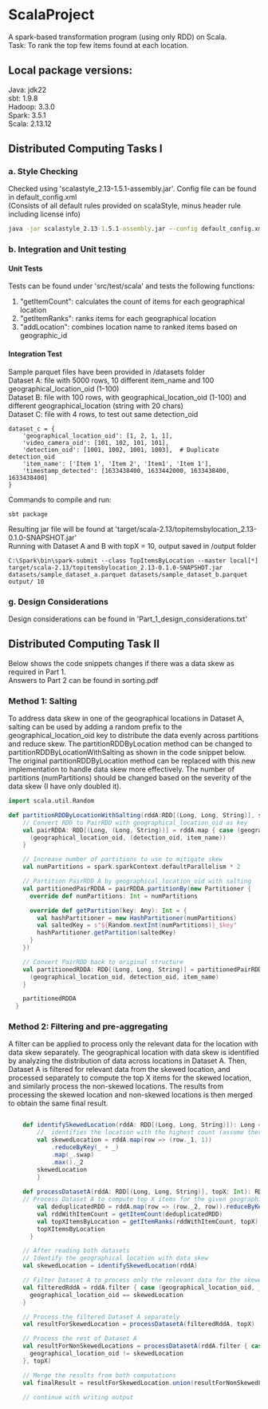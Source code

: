 # ScalaProject

A spark-based transformation program (using only RDD) on Scala.  
Task: To rank the top few items found at each location. 

## Local package versions:
Java: jdk22  
sbt: 1.9.8  
Hadoop: 3.3.0  
Spark: 3.5.1  
Scala: 2.13.12  

## Distributed Computing Tasks I
### a. Style Checking 
Checked using 'scalastyle_2.13-1.5.1-assembly.jar'. Config file can be found in default_config.xml  
(Consists of all default rules provided on scalaStyle, minus header rule including license info)
``` cmd
java -jar scalastyle_2.13-1.5.1-assembly.jar --config default_config.xml src/main/scala
```
### b. Integration and Unit testing
#### Unit Tests
Tests can be found under 'src/test/scala' and tests the following functions:
1. "getItemCount": calculates the count of items for each geographical location
2. "getItemRanks": ranks items for each geographical location
3. "addLocation": combines location name to ranked items based on geographic_id

#### Integration Test
Sample parquet files have been provided in /datasets folder  
Dataset A: file with 5000 rows, 10 different item_name and 100 geographical_location_oid (1-100)  
Dataset B: file with 100 rows, with geographical_location_oid (1-100) and different geographical_location (string with 20 chars)  
Dataset C: file with 4 rows, to test out same detection_oid  

``` 
dataset_c = {
    'geographical_location_oid': [1, 2, 1, 1],
    'video_camera_oid': [101, 102, 101, 101],
    'detection_oid': [1001, 1002, 1001, 1003],  # Duplicate detection_oid
    'item_name': ['Item 1', 'Item 2', 'Item1', 'Item 1'],
    'timestamp_detected': [1633438400, 1633442000, 1633438400, 1633438400]
}
```  

Commands to compile and run:

```
sbt package
```
Resulting jar file will be found at 'target/scala-2.13/topitemsbylocation_2.13-0.1.0-SNAPSHOT.jar'  
Running with Dataset A and B with topX = 10, output saved in /output folder
```
C:\Spark\bin\spark-submit --class TopItemsByLocation --master local[*] target/scala-2.13/topitemsbylocation_2.13-0.1.0-SNAPSHOT.jar datasets/sample_dataset_a.parquet datasets/sample_dataset_b.parquet output/ 10
```

### g. Design Considerations

Design considerations can be found in 'Part_1_design_considerations.txt'

## Distributed Computing Task II 

Below shows the code snippets changes if there was a data skew as required in Part 1.  
Answers to Part 2 can be found in sorting.pdf
### Method 1: Salting
To address data skew in one of the geographical locations in Dataset A, salting can be used by adding a random prefix to the geographical_location_oid key to distribute the data evenly across partitions and reduce skew. The partitionRDDByLocation method can be changed to partitionRDDByLocationWithSalting as shown in the code snippet below. The original partitionRDDByLocation method can be replaced with this new implementation to handle data skew more effectively. The number of partitions (numPartitions) should be changed based on the severity of the data skew (I have only doubled it).

``` scala
import scala.util.Random

def partitionRDDByLocationWithSalting(rddA:RDD[(Long, Long, String)], spark: SparkSession): RDD[(Long, Long, String)] = {
    // Convert RDD to PairRDD with geographical_location_oid as key
    val pairRDDA: RDD[(Long, (Long, String))] = rddA.map { case (geographical_location_oid, detection_oid, item_name) =>
      (geographical_location_oid, (detection_oid, item_name))
    }

    // Increase number of partitions to use to mitigate skew
    val numPartitions = spark.sparkContext.defaultParallelism * 2

    // Partition PairRDD A by geographical_location_oid with salting
    val partitionedPairRDDA = pairRDDA.partitionBy(new Partitioner {
      override def numPartitions: Int = numPartitions

      override def getPartition(key: Any): Int = {
        val hashPartitioner = new HashPartitioner(numPartitions)
        val saltedKey = s"${Random.nextInt(numPartitions)}_$key"
        hashPartitioner.getPartition(saltedKey)
      }
    })

    // Convert PairRDD back to original structure
    val partitionedRDDA: RDD[(Long, Long, String)] = partitionedPairRDDA.map { case (geographical_location_oid, (detection_oid, item_name)) =>
      (geographical_location_oid, detection_oid, item_name)
    }

    partitionedRDDA
  }
```

### Method 2: Filtering and pre-aggregating
A filter can be applied to process only the relevant data for the location with data skew separately.
The geographical location with data skew is identified by analyzing the distribution of data across locations in Dataset A. Then, Dataset A is filtered for relevant data from the skewed location, and processed separately to compute the top X items for the skewed location, and similarly process the non-skewed locations. The results from processing the skewed location and non-skewed locations is then merged to obtain the same final result.

``` scala

    def identifySkewedLocation(rddA: RDD[(Long, Long, String)]): Long = {
        //  identifies the location with the highest count (assume there is only one)
        val skewedLocation = rddA.map(row => (row._1, 1))
            .reduceByKey(_ + _)
            .map(_.swap)
            .max()._2
        skewedLocation
        }
    
    def processDatasetA(rddA: RDD[(Long, Long, String)], topX: Int): RDD[(Long, String, Int)] = {
    // Process Dataset A to compute top X items for the given geographical location
        val deduplicatedRDD = rddA.map(row => (row._2, row)).reduceByKey((row1, row2) => row1).map(_._2)
        val rddWithItemCount = getItemCount(deduplicatedRDD)
        val topXItemsByLocation = getItemRanks(rddWithItemCount, topX)
        topXItemsByLocation
      }

    // After reading both datasets
    // Identify the geographical location with data skew
    val skewedLocation = identifySkewedLocation(rddA)

    // Filter Dataset A to process only the relevant data for the skewed location
    val filteredRddA = rddA.filter { case (geographical_location_oid, _, _) =>
      geographical_location_oid == skewedLocation
    }

    // Process the filtered Dataset A separately
    val resultForSkewedLocation = processDatasetA(filteredRddA, topX)

    // Process the rest of Dataset A
    val resultForNonSkewedLocations = processDatasetA(rddA.filter { case (geographical_location_oid _, _) =>
      geographical_location_oid != skewedLocation
    }, topX)

    // Merge the results from both computations
    val finalResult = resultForSkewedLocation.union(resultForNonSkewedLocations)

    // continue with writing output
```

